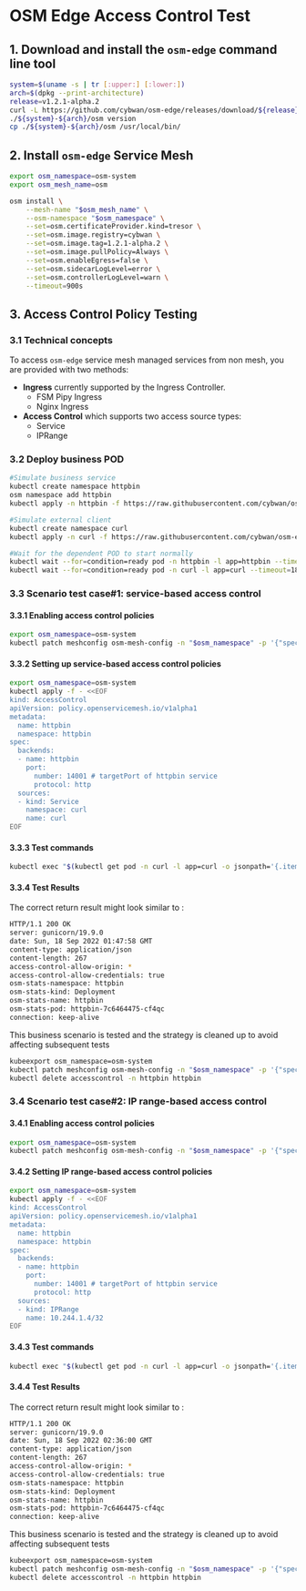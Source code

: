 
# OSM Edge Access Control Test

## 1. Download and install the `osm-edge` command line tool

```bash
system=$(uname -s | tr [:upper:] [:lower:])
arch=$(dpkg --print-architecture)
release=v1.2.1-alpha.2
curl -L https://github.com/cybwan/osm-edge/releases/download/${release}/osm-edge-${release}-${system}-${arch}.tar.gz | tar -vxzf -
./${system}-${arch}/osm version
cp ./${system}-${arch}/osm /usr/local/bin/
```

## 2. Install `osm-edge` Service Mesh

```bash
export osm_namespace=osm-system 
export osm_mesh_name=osm 

osm install \
    --mesh-name "$osm_mesh_name" \
    --osm-namespace "$osm_namespace" \
    --set=osm.certificateProvider.kind=tresor \
    --set=osm.image.registry=cybwan \
    --set=osm.image.tag=1.2.1-alpha.2 \
    --set=osm.image.pullPolicy=Always \
    --set=osm.enableEgress=false \
    --set=osm.sidecarLogLevel=error \
    --set=osm.controllerLogLevel=warn \
    --timeout=900s
```

## 3. Access Control Policy Testing

### 3.1 Technical concepts

To access `osm-edge` service mesh managed services from non mesh, you are provided with two methods:

- **Ingress** currently supported by the Ingress Controller.
  - FSM Pipy Ingress
  - Nginx Ingress
- **Access Control** which supports two access source types:
  - Service
  - IPRange


### 3.2 Deploy business POD

```bash
#Simulate business service
kubectl create namespace httpbin
osm namespace add httpbin
kubectl apply -n httpbin -f https://raw.githubusercontent.com/cybwan/osm-edge-v1.2-demo/main/demo/access-control/httpbin.yaml

#Simulate external client
kubectl create namespace curl
kubectl apply -n curl -f https://raw.githubusercontent.com/cybwan/osm-edge-v1.2-demo/main/demo/access-control/curl.yaml

#Wait for the dependent POD to start normally
kubectl wait --for=condition=ready pod -n httpbin -l app=httpbin --timeout=180s
kubectl wait --for=condition=ready pod -n curl -l app=curl --timeout=180s
```

### 3.3 Scenario test case#1: service-based access control

#### 3.3.1 Enabling access control policies

```bash
export osm_namespace=osm-system
kubectl patch meshconfig osm-mesh-config -n "$osm_namespace" -p '{"spec":{"featureFlags":{"enableAccessControlPolicy":true}}}'  --type=merge
```

#### 3.3.2 Setting up service-based access control policies

```bash
export osm_namespace=osm-system
kubectl apply -f - <<EOF
kind: AccessControl
apiVersion: policy.openservicemesh.io/v1alpha1
metadata:
  name: httpbin
  namespace: httpbin
spec:
  backends:
  - name: httpbin
    port:
      number: 14001 # targetPort of httpbin service
      protocol: http
  sources:
  - kind: Service
    namespace: curl
    name: curl
EOF
```

#### 3.3.3 Test commands

```bash
kubectl exec "$(kubectl get pod -n curl -l app=curl -o jsonpath='{.items..metadata.name}')" -n curl -- curl -sI http://httpbin.httpbin:14001/get
```

#### 3.3.4 Test Results

The correct return result might look similar to :

```bash
HTTP/1.1 200 OK
server: gunicorn/19.9.0
date: Sun, 18 Sep 2022 01:47:58 GMT
content-type: application/json
content-length: 267
access-control-allow-origin: *
access-control-allow-credentials: true
osm-stats-namespace: httpbin
osm-stats-kind: Deployment
osm-stats-name: httpbin
osm-stats-pod: httpbin-7c6464475-cf4qc
connection: keep-alive
```

This business scenario is tested and the strategy is cleaned up to avoid affecting subsequent tests

```bash
kubeexport osm_namespace=osm-system
kubectl patch meshconfig osm-mesh-config -n "$osm_namespace" -p '{"spec":{"featureFlags":{"enableAccessControlPolicy":false}}}'  --type=merge
kubectl delete accesscontrol -n httpbin httpbin
```

### 3.4 Scenario test case#2: IP range-based access control

#### 3.4.1 Enabling access control policies

```bash
export osm_namespace=osm-system
kubectl patch meshconfig osm-mesh-config -n "$osm_namespace" -p '{"spec":{"featureFlags":{"enableAccessControlPolicy":true}}}'  --type=merge
```

#### 3.4.2 Setting IP range-based access control policies

```bash
export osm_namespace=osm-system
kubectl apply -f - <<EOF
kind: AccessControl
apiVersion: policy.openservicemesh.io/v1alpha1
metadata:
  name: httpbin
  namespace: httpbin
spec:
  backends:
  - name: httpbin
    port:
      number: 14001 # targetPort of httpbin service
      protocol: http
  sources:
  - kind: IPRange
    name: 10.244.1.4/32
EOF
```

#### 3.4.3 Test commands

```bash
kubectl exec "$(kubectl get pod -n curl -l app=curl -o jsonpath='{.items..metadata.name}')" -n curl -- curl -sI http://httpbin.httpbin:14001/get
```

#### 3.4.4 Test Results

The correct return result might look similar to :

```bash
HTTP/1.1 200 OK
server: gunicorn/19.9.0
date: Sun, 18 Sep 2022 02:36:00 GMT
content-type: application/json
content-length: 267
access-control-allow-origin: *
access-control-allow-credentials: true
osm-stats-namespace: httpbin
osm-stats-kind: Deployment
osm-stats-name: httpbin
osm-stats-pod: httpbin-7c6464475-cf4qc
connection: keep-alive
```

This business scenario is tested and the strategy is cleaned up to avoid affecting subsequent tests

```bash
kubeexport osm_namespace=osm-system
kubectl patch meshconfig osm-mesh-config -n "$osm_namespace" -p '{"spec":{"featureFlags":{"enableAccessControlPolicy":false}}}'  --type=merge
kubectl delete accesscontrol -n httpbin httpbin
```